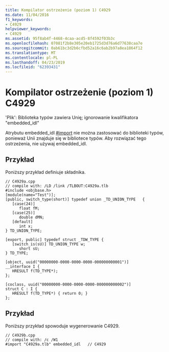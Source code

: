 ```yaml
---
title: Kompilator ostrzeżenie (poziom 1) C4929
ms.date: 11/04/2016
f1_keywords:
- C4929
helpviewer_keywords:
- C4929
ms.assetid: 95f8ab4f-4468-4caa-acd5-8f4592f03b3c
ms.openlocfilehash: 07081f2b8e305e20eb1725d3d76a6d77638caa7e
ms.sourcegitcommit: 0ab61bc3d2b6cfbd52a16c6ab2b97a8ea1864f12
ms.translationtype: MT
ms.contentlocale: pl-PL
ms.lasthandoff: 04/23/2019
ms.locfileid: "62393431"
---
```

# <a name="compiler-warning-level-1-c4929"></a>Kompilator ostrzeżenie (poziom 1) C4929

'Plik': Biblioteka typów zawiera Unię; ignorowanie kwalifikatora "embedded_idl"

Atrybutu embedded_idl [#import](../../preprocessor/hash-import-directive-cpp.md) nie można zastosować do biblioteki typów, ponieważ Unii znajduje się w bibliotece typów. Aby rozwiązać tego ostrzeżenia, nie używaj embedded_idl.

## <a name="example"></a>Przykład

Poniższy przykład definiuje składnika.

```
// C4929a.cpp
// compile with: /LD /link /TLBOUT:C4929a.tlb
#include <objbase.h>
[module(name="Test")];
[public, switch_type(short)] typedef union _TD_UNION_TYPE   {
   [case(24)]
      float fM;
   [case(25)]
      double dMN;
   [default]
      int x;
} TD_UNION_TYPE;

[export, public] typedef struct _TDW_TYPE {
   [switch_is(sU)] TD_UNION_TYPE w;
      short sU;
} TD_TYPE;

[object, uuid("00000000-0000-0000-0000-000000000001")]
__interface I {
   HRESULT f(TD_TYPE*);
};

[coclass, uuid("00000000-0000-0000-0000-000000000002")]
struct C : I {
   HRESULT f(TD_TYPE*) { return 0; }
};
```

## <a name="example"></a>Przykład

Poniższy przykład spowoduje wygenerowanie C4929.

```
// C4929b.cpp
// compile with: /c /W1
#import "C4929a.tlb" embedded_idl   // C4929
```
